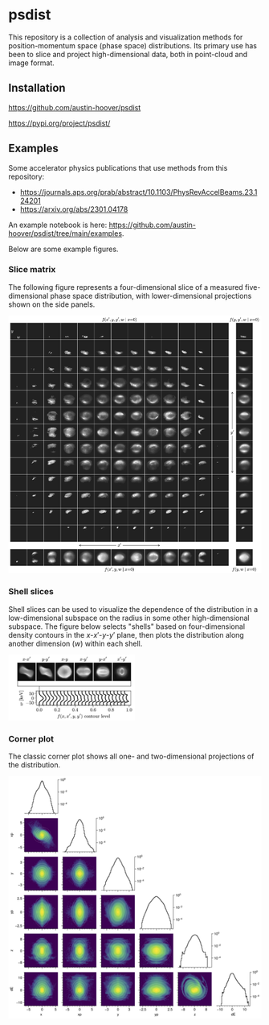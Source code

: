 # psdist

This repository is a collection of analysis and visualization methods for position-momentum space (phase space) distributions. Its primary use has been to slice and project high-dimensional data, both in point-cloud and image format.


## Installation

https://github.com/austin-hoover/psdist

https://pypi.org/project/psdist/


## Examples

Some accelerator physics publications that use methods from this repository:
* https://journals.aps.org/prab/abstract/10.1103/PhysRevAccelBeams.23.124201
* https://arxiv.org/abs/2301.04178

An example notebook is here: https://github.com/austin-hoover/psdist/tree/main/examples. 

Below are some example figures.


### Slice matrix

The following figure represents a four-dimensional slice of a measured five-dimensional phase space distribution, with lower-dimensional projections shown on the side panels.

![](figures/slice_matrix.png)


### Shell slices

Shell slices can be used to visualize the dependence of the distribution in a low-dimensional subspace on the radius in some other high-dimensional subspace. The figure below selects "shells" based on four-dimensional density contours in the $x$-$x'$-$y$-$y'$ plane, then plots the distribution along another dimension ($w$) within each shell.

<img src="figures/shell_slice.png" width="50%">


### Corner plot

The classic corner plot shows all one- and two-dimensional projections of the distribution.

![](figures/corner_log.png)